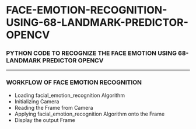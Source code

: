 # FACE-EMOTION-RECOGNITION-USING-68-LANDMARK-PREDICTOR-OPENCV

### PYTHON CODE TO RECOGNIZE THE FACE EMOTION USING 68-LANDMARK PREDICTOR OPENCV

-----

### WORKFLOW OF FACE EMOTION RECOGNITION

- Loading facial_emotion_recognition Algorithm
- Initializing Camera
- Reading the Frame from Camera
- Applying facial_emotion_recognition Algorithm onto the Frame
- Display the output Frame
